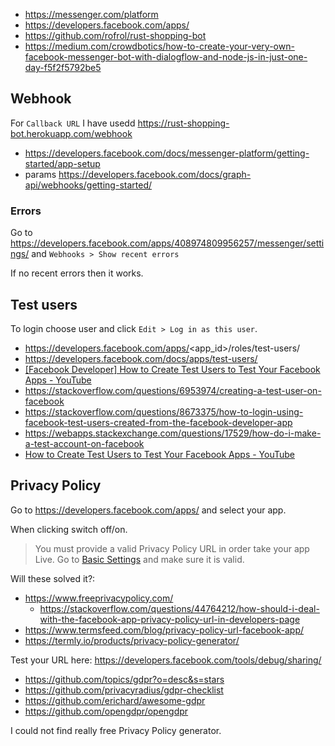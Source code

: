 - https://messenger.com/platform
- https://developers.facebook.com/apps/
- https://github.com/rofrol/rust-shopping-bot
- https://medium.com/crowdbotics/how-to-create-your-very-own-facebook-messenger-bot-with-dialogflow-and-node-js-in-just-one-day-f5f2f5792be5

## Webhook

For `Callback URL` I have usedd https://rust-shopping-bot.herokuapp.com/webhook

- https://developers.facebook.com/docs/messenger-platform/getting-started/app-setup
- params https://developers.facebook.com/docs/graph-api/webhooks/getting-started/

### Errors

Go to https://developers.facebook.com/apps/408974809956257/messenger/settings/ and `Webhooks > Show recent errors`

If no recent errors then it works.

## Test users

To login choose user and click `Edit > Log in as this user`.

- https://developers.facebook.com/apps/<app_id>/roles/test-users/
- https://developers.facebook.com/docs/apps/test-users/
- [[Facebook Developer] How to Create Test Users to Test Your Facebook Apps - YouTube](https://www.youtube.com/watch?v=IYrpgKpDQeE)
- https://stackoverflow.com/questions/6953974/creating-a-test-user-on-facebook
- https://stackoverflow.com/questions/8673375/how-to-login-using-facebook-test-users-created-from-the-facebook-developer-app
- https://webapps.stackexchange.com/questions/17529/how-do-i-make-a-test-account-on-facebook
- [How to Create Test Users to Test Your Facebook Apps - YouTube](https://www.youtube.com/watch?v=pfBY_-4Tu3U)

## Privacy Policy

Go to https://developers.facebook.com/apps/ and select your app.

When clicking switch off/on.

>You must provide a valid Privacy Policy URL in order take your app Live. Go to [Basic Settings](https://developers.facebook.com/apps/408974809956257/settings/basic/) and make sure it is valid.

Will these solved it?:

- https://www.freeprivacypolicy.com/
  - https://stackoverflow.com/questions/44764212/how-should-i-deal-with-the-facebook-app-privacy-policy-url-in-developers-page
- https://www.termsfeed.com/blog/privacy-policy-url-facebook-app/
- https://termly.io/products/privacy-policy-generator/


Test your URL here: https://developers.facebook.com/tools/debug/sharing/

- https://github.com/topics/gdpr?o=desc&s=stars
- https://github.com/privacyradius/gdpr-checklist
- https://github.com/erichard/awesome-gdpr
- https://github.com/opengdpr/opengdpr

I could not find really free Privacy Policy generator.

